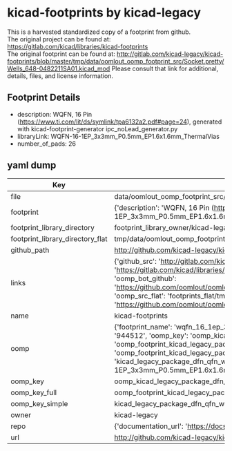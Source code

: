# kicad-footprints by kicad-legacy  
This is a harvested standardized copy of a footprint from github.  
The original project can be found at:  
https://gitlab.com/kicad/libraries/kicad-footprints  
The original footprint can be found at:
http://gitlab.com/kicad-legacy/kicad-footprints/blob/master/tmp/data/oomlout_oomp_footprint_src/Socket.pretty/Wells_648-0482211SA01.kicad_mod
Please consult that link for additional, details, files, and license information.  
## Footprint Details
* description: WQFN, 16 Pin (https://www.ti.com/lit/ds/symlink/tpa6132a2.pdf#page=24), generated with kicad-footprint-generator ipc_noLead_generator.py  
* libraryLink: WQFN-16-1EP_3x3mm_P0.5mm_EP1.6x1.6mm_ThermalVias  
* number_of_pads: 26  
## yaml dump  
| Key | Value |  
| --- | --- |  
| file | data/oomlout_oomp_footprint_src/kicad-footprints/Package_DFN_QFN.pretty/WQFN-16-1EP_3x3mm_P0.5mm_EP1.6x1.6mm_ThermalVias.kicad_mod |  
| footprint | {'description': 'WQFN, 16 Pin (https://www.ti.com/lit/ds/symlink/tpa6132a2.pdf#page=24), generated with kicad-footprint-generator ipc_noLead_generator.py', 'libraryLink': 'WQFN-16-1EP_3x3mm_P0.5mm_EP1.6x1.6mm_ThermalVias', 'number_of_pads': 26} |  
| footprint_library_directory | footprint_library_owner/kicad-legacy_kicad-footprints |  
| footprint_library_directory_flat | tmp/data/oomlout_oomp_footprint_src/footprints_flat/kicad_legacy_package_dfn_qfn_wqfn_16_1ep_3x3mm_p0_5mm_ep1_6x1_6mm_thermalvias/working |  
| github_path | http://github.com/kicad-legacy/kicad-footprints/blob/master/tmp/data/oomlout_oomp_footprint_src/Package_DFN_QFN.pretty/WQFN-16-1EP_3x3mm_P0.5mm_EP1.6x1.6mm_ThermalVias.kicad_mod |  
| links | {'github_src': 'http://gitlab.com/kicad-legacy/kicad-footprints/blob/master/tmp/data/oomlout_oomp_footprint_src/Socket.pretty/Wells_648-0482211SA01.kicad_mod', 'github_src_repo': 'https://gitlab.com/kicad/libraries/kicad-footprints', 'oomp_bot': 'tmp/data/oomlout_oomp_footprint_src/footprints/kicad_legacy_package_dfn_qfn_wqfn_16_1ep_3x3mm_p0_5mm_ep1_6x1_6mm_thermalvias/working', 'oomp_bot_github': 'https://github.com/oomlout/oomlout_oomp_footprint_bot/tree/main/tmp/data/oomlout_oomp_footprint_src/footprints/kicad_legacy_package_dfn_qfn_wqfn_16_1ep_3x3mm_p0_5mm_ep1_6x1_6mm_thermalvias/working', 'oomp_src_flat': 'footprints_flat/tmp/data/oomlout_oomp_footprint_src/footprints_flat/kicad_legacy_package_dfn_qfn_wqfn_16_1ep_3x3mm_p0_5mm_ep1_6x1_6mm_thermalvias/working', 'oomp_src_flat_github': 'https://github.com/oomlout/oomlout_oomp_footprint_src/tree/main/tmp/data/oomlout_oomp_footprint_src/footprints_flat/kicad_legacy_package_dfn_qfn_wqfn_16_1ep_3x3mm_p0_5mm_ep1_6x1_6mm_thermalvias/working'} |  
| name | kicad-footprints |  
| oomp | {'footprint_name': 'wqfn_16_1ep_3x3mm_p0_5mm_ep1_6x1_6mm_thermalvias', 'library_name': 'package_dfn_qfn', 'md5': '944512fc80332e6dc12db8c7fb517b3f', 'md5_10': '944512fc80', 'md5_5': '94451', 'md5_6': '944512', 'oomp_key': 'oomp_kicad_legacy_package_dfn_qfn_wqfn_16_1ep_3x3mm_p0_5mm_ep1_6x1_6mm_thermalvias', 'oomp_key_extra': 'oomp_footprint_kicad_legacy_package_dfn_qfn_wqfn_16_1ep_3x3mm_p0_5mm_ep1_6x1_6mm_thermalvias', 'oomp_key_full': 'oomp_footprint_kicad_legacy_package_dfn_qfn_wqfn_16_1ep_3x3mm_p0_5mm_ep1_6x1_6mm_thermalvias_944512', 'oomp_key_simple': 'kicad_legacy_package_dfn_qfn_wqfn_16_1ep_3x3mm_p0_5mm_ep1_6x1_6mm_thermalvias', 'original_filename': 'data/oomlout_oomp_footprint_src/kicad-footprints/Package_DFN_QFN.pretty/WQFN-16-1EP_3x3mm_P0.5mm_EP1.6x1.6mm_ThermalVias.kicad_mod', 'owner_name': 'kicad_legacy'} |  
| oomp_key | oomp_kicad_legacy_package_dfn_qfn_wqfn_16_1ep_3x3mm_p0_5mm_ep1_6x1_6mm_thermalvias |  
| oomp_key_full | oomp_footprint_kicad_legacy_package_dfn_qfn_wqfn_16_1ep_3x3mm_p0_5mm_ep1_6x1_6mm_thermalvias |  
| oomp_key_simple | kicad_legacy_package_dfn_qfn_wqfn_16_1ep_3x3mm_p0_5mm_ep1_6x1_6mm_thermalvias |  
| owner | kicad-legacy |  
| repo | {'documentation_url': 'https://docs.github.com/rest/repos/repos#get-a-repository', 'message': 'Not Found'} |  
| url | http://github.com/kicad-legacy/kicad-footprints |  

